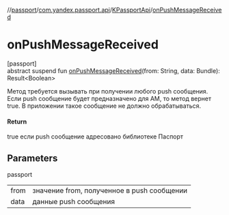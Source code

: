 //[passport](../../../index.md)/[com.yandex.passport.api](../index.md)/[KPassportApi](index.md)/[onPushMessageReceived](on-push-message-received.md)

# onPushMessageReceived

[passport]\
abstract suspend fun [onPushMessageReceived](on-push-message-received.md)(from: String, data: Bundle): Result&lt;Boolean&gt;

Метод требуется вызывать при получении любого push сообщения. Если push сообщение будет предназначено для AM, то метод вернет true. В приложении такое сообщение не должно обрабатываться.

#### Return

true если push сообщение адресовано библиотеке Паспорт

## Parameters

passport

| | |
|---|---|
| from | значение from, полученное в push сообщении |
| data | данные push сообщения |
